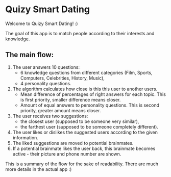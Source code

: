 # Quizy Smart Dating

Welcome to Quizy Smart Dating! :)

The goal of this app is to match people according to their interests and knowledge.

## The main flow:
1. The user answers 10 questions:
    - 6 knowledge questions from different categories (Film, Sports, Computers, Celebrities, History, Music),
    - 4 personality questions.
1. The algorithm calculates how close is this this user to another users.
    - Mean difference of percentages of right answers for each topic. This is first priority, smaller difference means closer.
    - Amount of equal answers to personality questions. This is second priority, greater amount means closer.
1. The user receives two suggestions:
    - the closest user (supposed to be someone very similar),
    - the farthest user (supposed to be someone completely different).
1. The user likes or dislikes the suggested users according to the given information.
1. The liked suggestions are moved to potential brainmates.
1. If a potential brainmate likes the user back, this brainmate becomes active - their picture and phone number are shown.

This is a summary of the flow for the sake of readability. There are much more details in the actual app :)
